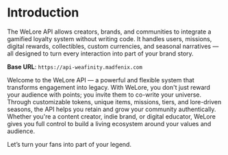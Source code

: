 # Introduction

The WeLore API allows creators, brands, and communities to integrate a gamified loyalty system without writing code. It handles users, missions, digital rewards, collectibles, custom currencies, and seasonal narratives — all designed to turn every interaction into part of your brand story.

<aside>
    <strong>Base URL</strong>: <code>https://api-weafinity.madfenix.com</code>
</aside>

Welcome to the WeLore API — a powerful and flexible system that transforms engagement into legacy. With WeLore, you don't just reward your audience with points; you invite them to co-write your universe. Through customizable tokens, unique items, missions, tiers, and lore-driven seasons, the API helps you retain and grow your community authentically. Whether you're a content creator, indie brand, or digital educator, WeLore gives you full control to build a living ecosystem around your values and audience.

<aside>
Let’s turn your fans into part of your legend.
</aside>

